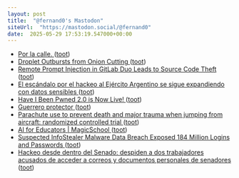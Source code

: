 ```yaml
---
layout: post
title:  "@fernand0's Mastodon"
siteUrl:  "https://mastodon.social/@fernand0"
date:  2025-05-29 17:53:19.547000+00:00
---
```

*  [Por la calle. ](https://avecesunafoto.wordpress.com/2025/05/29/por-la-calle) ([toot](https://mastodon.social/@fernand0/114592396053464293))
*  [Droplet Outbursts from Onion Cutting ](https://arxiv.org/abs/2505.0601) ([toot](https://mastodon.social/@fernand0/114592210442139688))
*  [Remote Prompt Injection in GitLab Duo Leads to Source Code Theft ](https://simonwillison.net/2025/May/23/remote-prompt-injection-in-gitlab-duo) ([toot](https://mastodon.social/@fernand0/114591997816799007))
*  [El escándalo por el hackeo al Ejército Argentino se sigue expandiendo con datos sensibles ](https://www.elesquiu.com/nacionales/2025/5/20/el-escandalo-por-el-hackeo-al-ejercito-argentino-se-sigue-expandiendo-con-datos-sensibles-554754.htm) ([toot](https://mastodon.social/@fernand0/114591737478710989))
*  [Have I Been Pwned 2.0 is Now Live! ](https://www.troyhunt.com/have-i-been-pwned-2-0-is-now-live) ([toot](https://mastodon.social/@fernand0/114591605183991783))
*  [Guerrero protector ](https://www.flickr.com/photos/fernand0/54527436895) ([toot](https://mastodon.social/@fernand0/114591600026789865))
*  [Parachute use to prevent death and major trauma when jumping from aircraft: randomized controlled trial ](https://www.bmj.com/content/363/bmj.k509) ([toot](https://mastodon.social/@fernand0/114591370459202950))
*  [AI for Educators \| MagicSchool ](https://www.magicschool.ai) ([toot](https://mastodon.social/@fernand0/114591047804930356))
*  [Suspected InfoStealer Malware Data Breach Exposed 184 Million Logins and Passwords ](https://www.websiteplanet.com/news/infostealer-breach-report) ([toot](https://mastodon.social/@fernand0/114590786987839309))
*  [Hackeo desde dentro del Senado: despiden a dos trabajadores acusados de acceder a correos y documentos personales de senadores ](https://www.genbeta.com/actualidad/hackeo-dentro-senado-despiden-a-dos-trabajadores-acusados-acceder-a-correos-documentos-personales-senadore) ([toot](https://mastodon.social/@fernand0/114590682208875052))
